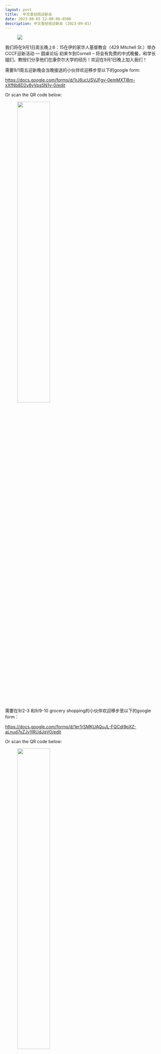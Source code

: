 ```yaml
---
layout: post
title:  中文查经班迎新会
date: 2023-08-05 12:00:00-0500
description: 中文查经班迎新会 (2023-09-01)
---
```


<!-- <strong>Notice: 因为疫情考量，我们取消原定聚餐。聚会将在 7:30 开始。</strong> -->

<figure class="text-center">
  <img src="{{ site.baseurl }}/assets/img/welcome_party_2023.jpeg" class="figure-img img-fluid rounded">
</figure>

我们将在9月1日周五晚上6：15在伊的家华人基督教会（429 Mitchell St.）举办CCCF迎新活动 — 圆桌论坛·初来乍到Cornell – 将会有免费的中式晚餐，和学长姐们，教授们分享他们在康奈尔大学的经历！欢迎在9月1日晚上加入我们！

需要9/1周五迎新晚会当晚接送的小伙伴欢迎移步至以下的google form:

https://docs.google.com/forms/d/1rJ6ucUSVJFgy-0emMXTl8m-xXfNb8D2y8yVps5N1y-0/edit

Or scan the QR code below:
<figure class="text-center">
  <img src="{{ site.baseurl }}/assets/img/welcome_party_pickup_QR.png" width="50%" class="figure-img img-fluid rounded">
</figure>

需要在9/2-3 和9/9-10 grocery shopping的小伙伴欢迎移步至以下的google form：

https://docs.google.com/forms/d/1er1rSMKUAQuJL-FQCdi9pXZ-aLnud7sZJv1IRUdJqV0/edit

Or scan the QR code below:
<figure class="text-center">
  <img src="{{ site.baseurl }}/assets/img/grocery_shopping_pickup_QR.png" width="50%" class="figure-img img-fluid rounded">
</figure>
